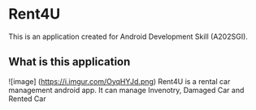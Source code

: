 # Rent4U
This is an application created for Android Development Skill (A202SGI).

## What is this application
![image] (https://i.imgur.com/OyqHYJd.png)
Rent4U is a rental car management android app. It can manage Invenotry, Damaged Car and Rented Car
